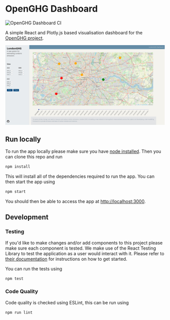 # OpenGHG Dashboard

![OpenGHG Dashboard CI](https://github.com/openghg/dashboard/workflows/OpenGHG%20Dashboard%20CI/badge.svg)

A simple React and Plotly.js based visualisation dashboard for the [OpenGHG project](https://openghg.org/).

![Screenshot of app](./img/screenshot.jpg?raw=true)

## Run locally

To run the app locally please make sure you have [node installed](https://nodejs.org/en/). Then you can clone this repo and run

```bash
npm install
```

This will install all of the dependencies required to run the app. You can then start the app using

```bash
npm start
```

You should then be able to access the app at [http://localhost:3000](http://localhost:3000).

## Development

### Testing

If you'd like to make changes and/or add components to this project please make sure each component is tested. We make use
of the React Testing Library to test the application as a user would interact with it. Please refer to [their documentation](https://testing-library.com/docs/react-testing-library/intro/) for instructions on how to get started.

You can run the tests using

```bash
npm test
```

### Code Quality

Code quality is checked using ESLint, this can be run using

```bash
npm run lint
```


